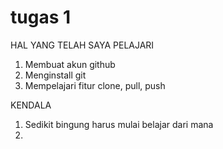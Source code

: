 # tugas 1

HAL YANG TELAH SAYA PELAJARI
1. Membuat akun github
2. Menginstall git
3. Mempelajari fitur clone, pull, push

KENDALA
1. Sedikit bingung harus mulai belajar dari mana
2. 
